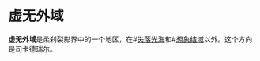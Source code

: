 # 虚无外域

**虚无外域**是柔刹裂影界中的一个地区，在#[失落光海](locations/sea-of-lost-lights)和#[想象结域](locations/nexus-of-imagination)以外。这个方向是司卡德瑞尔。
